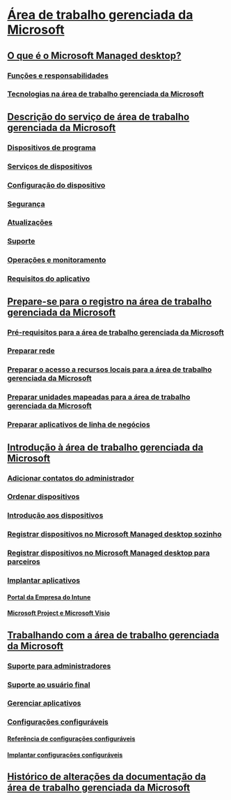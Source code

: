# [Área de trabalho gerenciada da Microsoft](index.yml)
## [O que é o Microsoft Managed desktop?](intro/index.md)
### [Funções e responsabilidades](intro/roles-and-responsibilities.md)
### [Tecnologias na área de trabalho gerenciada da Microsoft](intro/technologies.md)
## [Descrição do serviço de área de trabalho gerenciada da Microsoft](service-description/index.md)
### [Dispositivos de programa](service-description/device-list.md)
### [Serviços de dispositivos](service-description/device-services.md)
### [Configuração do dispositivo](service-description/device-policies.md)
### [Segurança](service-description/security.md)
### [Atualizações](service-description/updates.md)
### [Suporte](service-description/support.md)
### [Operações e monitoramento](service-description/operations-and-monitoring.md)
### [Requisitos do aplicativo](service-description/mmd-app-requirements.md)
## [Prepare-se para o registro na área de trabalho gerenciada da Microsoft](get-ready/index.md)
### [Pré-requisitos para a área de trabalho gerenciada da Microsoft](get-ready/prerequisites.md)
### [Preparar rede](get-ready/network.md)
### [Preparar o acesso a recursos locais para a área de trabalho gerenciada da Microsoft](get-ready/authentication.md)
### [Preparar unidades mapeadas para a área de trabalho gerenciada da Microsoft](get-ready/mapped-drives.md)
### [Preparar aplicativos de linha de negócios](get-ready/apps.md)
## [Introdução à área de trabalho gerenciada da Microsoft](get-started/index.md)
### [Adicionar contatos do administrador](get-started/add-admin-contacts.md)
### [Ordenar dispositivos](get-started/devices.md)
### [Introdução aos dispositivos](get-started/get-started-devices.md)
### [Registrar dispositivos no Microsoft Managed desktop sozinho](get-started/register-devices-self.md)
### [Registrar dispositivos no Microsoft Managed desktop para parceiros](get-started/register-devices-partner.md)
### [Implantar aplicativos](get-started/deploy-apps.md)
#### [Portal da Empresa do Intune](get-started/company-portal.md)
#### [Microsoft Project e Microsoft Visio](get-started/project-visio.md)
## [Trabalhando com a área de trabalho gerenciada da Microsoft](working-with-managed-desktop/index.md)
### [Suporte para administradores](working-with-managed-desktop/admin-support.md)
### [Suporte ao usuário final](working-with-managed-desktop/end-user-support.md)
### [Gerenciar aplicativos](working-with-managed-desktop/manage-apps.md)
### [Configurações configuráveis](working-with-managed-desktop/config-setting-overview.md)
#### [Referência de configurações configuráveis](working-with-managed-desktop/config-setting-ref.md)
#### [Implantar configurações configuráveis](working-with-managed-desktop/config-setting-deploy.md)
## [Histórico de alterações da documentação da área de trabalho gerenciada da Microsoft](change-history-managed-desktop.md)

